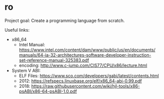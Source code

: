# ro 

Project goal: Create a programming language from scratch.

Useful links:
- x86\_64
  - Intel Manual: https://www.intel.com/content/dam/www/public/us/en/documents/manuals/64-ia-32-architectures-software-developer-instruction-set-reference-manual-325383.pdf
  - encoding: http://www.c-jump.com/CIS77/CPU/x86/lecture.html
- System V ABI:
    - ELF Files: https://www.sco.com/developers/gabi/latest/contents.html
    - 2012: https://refspecs.linuxbase.org/elf/x86_64-abi-0.99.pdf
    - 2018: https://raw.githubusercontent.com/wiki/hjl-tools/x86-psABI/x86-64-psABI-1.0.pdf
